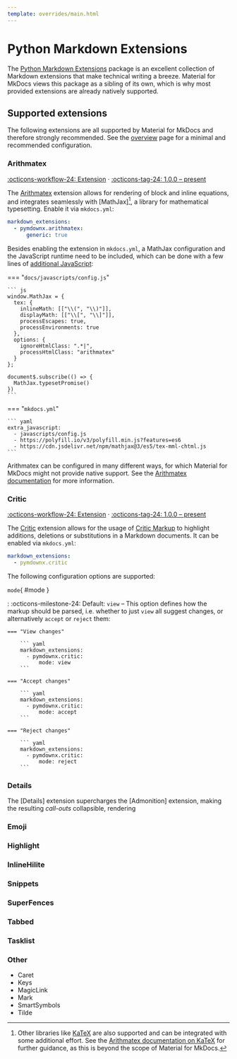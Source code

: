 ```yaml
---
template: overrides/main.html
---
```


# Python Markdown Extensions

The [Python Markdown Extensions] package is an excellent collection of Markdown
extensions that make technical writing a breeze. Material for MkDocs views this 
package as a sibling of its own, which is why most provided extensions are
already natively supported.

  [Python Markdown Extensions]: https://facelessuser.github.io/pymdown-extensions/

## Supported extensions

The following extensions are all supported by Material for MkDocs and therefore
strongly recommended. See the [overview][Extensions] page for a minimal and
recommended configuration.

  [Extensions]: index.md

### Arithmatex

[:octicons-workflow-24: Extension][Arithmatex] ·
[:octicons-tag-24: 1.0.0 – present][Arithmatex support]

The [Arithmatex] extension allows for rendering of block and inline equations,
and integrates seamlessly with [MathJax][^1], a library for mathematical
typesetting. Enable it via `mkdocs.yml`:

  [^1]:
    Other libraries like [KaTeX] are also supported and can be integrated with
    some additional effort. See the [Arithmatex documentation on KaTeX] for
    further guidance, as this is beyond the scope of Material for MkDocs.

``` yaml
markdown_extensions:
  - pymdownx.arithmatex:
      generic: true
```

Besides enabling the extension in `mkdocs.yml`, a MathJax configuration and 
the JavaScript runtime need to be included, which can be done with a few lines
of [additional JavaScript]:

=== "`docs/javascripts/config.js`"

    ``` js
    window.MathJax = {
      tex: {
        inlineMath: [["\\(", "\\)"]],
        displayMath: [["\\[", "\\]"]],
        processEscapes: true,
        processEnvironments: true
      },
      options: {
        ignoreHtmlClass: ".*|",
        processHtmlClass: "arithmatex"
      }
    };

    document$.subscribe(() => {
      MathJax.typesetPromise()
    })
    ```

=== "`mkdocs.yml`"

    ``` yaml
    extra_javascript:
      - javascripts/config.js
      - https://polyfill.io/v3/polyfill.min.js?features=es6
      - https://cdn.jsdelivr.net/npm/mathjax@3/es5/tex-mml-chtml.js
    ```

Arithmatex can be configured in many different ways, for which Material for
MkDocs  might not provide native support. See the [Arithmatex documentation][Arithmatex] for more information.

  [Arithmatex]: https://facelessuser.github.io/pymdown-extensions/extensions/arithmatex/
  [Arithmatex support]: https://github.com/squidfunk/mkdocs-material/releases/tag/1.0.0
  [Arithmatex documentation on KaTeX]: https://facelessuser.github.io/pymdown-extensions/extensions/arithmatex/#loading-katex
  [MathJax]: https://www.mathjax.org/
  [KaTeX]: https://github.com/Khan/KaTeX
  [additional JavaScript]: ../../customization.md#additional-javascript

### Critic

[:octicons-workflow-24: Extension][Critic] ·
[:octicons-tag-24: 1.0.0 – present][Critic support]

The [Critic] extension allows for the usage of [Critic Markup] to highlight
additions, deletions or substitutions in a Markdown documents. It can be enabled
via `mkdocs.yml`:

``` yaml
markdown_extensions:
  - pymdownx.critic
```

The following configuration options are supported:

`mode`{ #mode }

:   :octicons-milestone-24: Default: `view` – This option defines how the markup 
    should be parsed, i.e. whether to just `view` all suggest changes, or
    alternatively `accept` or `reject` them:

    === "View changes"

        ``` yaml
        markdown_extensions:
          - pymdownx.critic:
              mode: view
        ```

    === "Accept changes"

        ``` yaml
        markdown_extensions:
          - pymdownx.critic:
              mode: accept
        ```

    === "Reject changes"

        ``` yaml
        markdown_extensions:
          - pymdownx.critic:
              mode: reject
        ```

  [Critic]: https://facelessuser.github.io/pymdown-extensions/extensions/critic/
  [Critic support]: https://github.com/squidfunk/mkdocs-material/releases/tag/1.0.0
  [Critic Markup]: https://github.com/CriticMarkup/CriticMarkup-toolkit

### Details

The [Details] extension supercharges the [Admonition] extension, making the
resulting _call-outs_ collapsible, rendering


### Emoji

### Highlight

### InlineHilite

### Snippets

### SuperFences

### Tabbed

### Tasklist

### Other

- Caret
- Keys
- MagicLink
- Mark
- SmartSymbols
- Tilde
